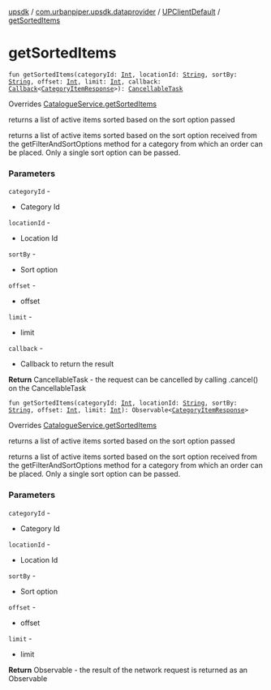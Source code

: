 [upsdk](../../index.md) / [com.urbanpiper.upsdk.dataprovider](../index.md) / [UPClientDefault](index.md) / [getSortedItems](./get-sorted-items.md)

# getSortedItems

`fun getSortedItems(categoryId: `[`Int`](https://kotlinlang.org/api/latest/jvm/stdlib/kotlin/-int/index.html)`, locationId: `[`String`](https://kotlinlang.org/api/latest/jvm/stdlib/kotlin/-string/index.html)`, sortBy: `[`String`](https://kotlinlang.org/api/latest/jvm/stdlib/kotlin/-string/index.html)`, offset: `[`Int`](https://kotlinlang.org/api/latest/jvm/stdlib/kotlin/-int/index.html)`, limit: `[`Int`](https://kotlinlang.org/api/latest/jvm/stdlib/kotlin/-int/index.html)`, callback: `[`Callback`](../-callback/index.md)`<`[`CategoryItemResponse`](../../com.urbanpiper.upsdk.model.networkresponse/-category-item-response/index.md)`>): `[`CancellableTask`](../-cancellable-task/index.md)

Overrides [CatalogueService.getSortedItems](../-catalogue-service/get-sorted-items.md)

returns a list of active items sorted based on the sort option passed

returns a list of active items sorted based on the sort option received
from the getFilterAndSortOptions method for a category from which an order can be placed.
Only a single sort option can be passed.

### Parameters

`categoryId` -
* Category Id

`locationId` -
* Location Id

`sortBy` -
* Sort option

`offset` -
* offset

`limit` -
* limit

`callback` -
* Callback to return the result

**Return**
CancellableTask - the request can be cancelled by calling .cancel() on the CancellableTask

`fun getSortedItems(categoryId: `[`Int`](https://kotlinlang.org/api/latest/jvm/stdlib/kotlin/-int/index.html)`, locationId: `[`String`](https://kotlinlang.org/api/latest/jvm/stdlib/kotlin/-string/index.html)`, sortBy: `[`String`](https://kotlinlang.org/api/latest/jvm/stdlib/kotlin/-string/index.html)`, offset: `[`Int`](https://kotlinlang.org/api/latest/jvm/stdlib/kotlin/-int/index.html)`, limit: `[`Int`](https://kotlinlang.org/api/latest/jvm/stdlib/kotlin/-int/index.html)`): Observable<`[`CategoryItemResponse`](../../com.urbanpiper.upsdk.model.networkresponse/-category-item-response/index.md)`>`

Overrides [CatalogueService.getSortedItems](../-catalogue-service/get-sorted-items.md)

returns a list of active items sorted based on the sort option passed

returns a list of active items sorted based on the sort option received
from the getFilterAndSortOptions method for a category from which an order can be placed.
Only a single sort option can be passed.

### Parameters

`categoryId` -
* Category Id

`locationId` -
* Location Id

`sortBy` -
* Sort option

`offset` -
* offset

`limit` -
* limit

**Return**
Observable - the result of the network request is returned as an Observable

